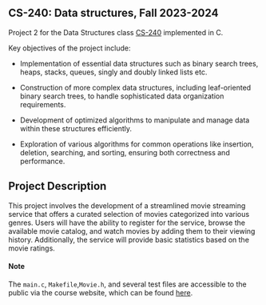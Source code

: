 ## CS-240: Data structures, Fall 2023-2024
Project 2 for the Data Structures class [CS-240](https://www.csd.uoc.gr/~hy240/current/en/index.php) implemented in C. 

Key objectives of the project include:

- Implementation of essential data structures such as binary search trees, heaps, stacks, queues, singly and doubly linked lists etc.
  
- Construction of more complex data structures, including leaf-oriented binary search trees, to handle sophisticated data organization requirements.
  
- Development of optimized algorithms to manipulate and manage data within these structures efficiently.
  
- Exploration of various algorithms for common operations like insertion, deletion, searching, and sorting, ensuring both correctness and performance.

## Project Description

This project involves the development of a streamlined movie streaming service that offers a curated selection of movies categorized into various genres. Users will have the ability to register for the service, browse the available movie catalog, and watch movies by adding them to their viewing history. Additionally, the service will provide basic statistics based on the movie ratings.

#### Note
The `main.c`, `Makefile`,`Movie.h`, and several test files are accessible to the public via the course website, which can be found [here](https://www.csd.uoc.gr/~hy240/current/en/exercises.php).